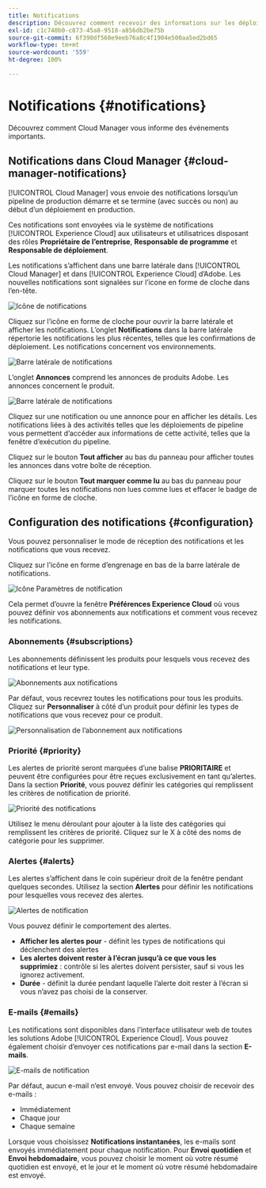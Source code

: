 ```yaml
---
title: Notifications
description: Découvrez comment recevoir des informations sur les déploiements de pipeline à l’aide du système de notifications d’Adobe Experience Cloud.
exl-id: c1c740b0-c873-45a8-9518-a856db2be75b
source-git-commit: 6f390df560e9eeb76a8c4f1904e500aa5ed2bd65
workflow-type: tm+mt
source-wordcount: '559'
ht-degree: 100%

---
```



# Notifications {#notifications}

Découvrez comment Cloud Manager vous informe des événements importants.

## Notifications dans Cloud Manager {#cloud-manager-notifications}

[!UICONTROL Cloud Manager] vous envoie des notifications lorsqu’un pipeline de production démarre et se termine (avec succès ou non) au début d’un déploiement en production.

Ces notifications sont envoyées via le système de notifications [!UICONTROL Experience Cloud] aux utilisateurs et utilisatrices disposant des rôles **Propriétaire de l’entreprise**, **Responsable de programme** et **Responsable de déploiement**.

Les notifications s’affichent dans une barre latérale dans [!UICONTROL Cloud Manager] et dans [!UICONTROL Experience Cloud] d’Adobe. Les nouvelles notifications sont signalées sur l’icone en forme de cloche dans l’en-tête.

![Icône de notifications](assets/notifications-bell-badged.png)

Cliquez sur l’icône en forme de cloche pour ouvrir la barre latérale et afficher les notifications. L’onglet **Notifications** dans la barre latérale répertorie les notifications les plus récentes, telles que les confirmations de déploiement. Les notifications concernent vos environnements.

![Barre latérale de notifications](assets/notifications-activities.png)

L’onglet **Annonces** comprend les annonces de produits Adobe. Les annonces concernent le produit.

![Barre latérale de notifications](assets/notificaitons-announcements.png)

Cliquez sur une notification ou une annonce pour en afficher les détails. Les notifications liées à des activités telles que les déploiements de pipeline vous permettent d’accéder aux informations de cette activité, telles que la fenêtre d’exécution du pipeline.

Cliquez sur le bouton **Tout afficher** au bas du panneau pour afficher toutes les annonces dans votre boîte de réception.

Cliquez sur le bouton **Tout marquer comme lu** au bas du panneau pour marquer toutes les notifications non lues comme lues et effacer le badge de l’icône en forme de cloche.

## Configuration des notifications {#configuration}

Vous pouvez personnaliser le mode de réception des notifications et les notifications que vous recevez.

Cliquez sur l’icône en forme d’engrenage en bas de la barre latérale de notifications.

![Icône Paramètres de notification](assets/notifications-configuration.png)

Cela permet d’ouvre la fenêtre **Préférences Experience Cloud** où vous pouvez définir vos abonnements aux notifications et comment vous recevez les notifications.

### Abonnements {#subscriptions}

Les abonnements définissent les produits pour lesquels vous recevez des notifications et leur type.

![Abonnements aux notifications](assets/notifications-subscriptions.png)

Par défaut, vous recevrez toutes les notifications pour tous les produits. Cliquez sur **Personnaliser** à côté d’un produit pour définir les types de notifications que vous recevez pour ce produit.

![Personnalisation de l’abonnement aux notifications](assets/notifications-subscriptions-customize.png)

### Priorité {#priority}

Les alertes de priorité seront marquées d’une balise **PRIORITAIRE** et peuvent être configurées pour être reçues exclusivement en tant qu’alertes. Dans la section **Priorité**, vous pouvez définir les catégories qui remplissent les critères de notification de priorité.

![Priorité des notifications](assets/notifications-priority.png)

Utilisez le menu déroulant pour ajouter à la liste des catégories qui remplissent les critères de priorité. Cliquez sur le X à côté des noms de catégorie pour les supprimer.

### Alertes {#alerts}

Les alertes s’affichent dans le coin supérieur droit de la fenêtre pendant quelques secondes. Utilisez la section **Alertes** pour définir les notifications pour lesquelles vous recevez des alertes.

![Alertes de notification](assets/notifications-alerts.png)

Vous pouvez définir le comportement des alertes.

* **Afficher les alertes pour** - définit les types de notifications qui déclenchent des alertes
* **Les alertes doivent rester à l’écran jusqu’à ce que vous les supprimiez** : contrôle si les alertes doivent persister, sauf si vous les ignorez activement.
* **Durée** - définit la durée pendant laquelle l’alerte doit rester à l’écran si vous n’avez pas choisi de la conserver.

### E-mails {#emails}

Les notifications sont disponibles dans l’interface utilisateur web de toutes les solutions Adobe [!UICONTROL Experience Cloud]. Vous pouvez également choisir d’envoyer ces notifications par e-mail dans la section **E-mails**.

![E-mails de notification](assets/notifications-emails.png)

Par défaut, aucun e-mail n‘est envoyé. Vous pouvez choisir de recevoir des e-mails :

* Immédiatement
* Chaque jour
* Chaque semaine

Lorsque vous choisissez **Notifications instantanées**, les e-mails sont envoyés immédiatement pour chaque notification. Pour **Envoi quotidien** et **Envoi hebdomadaire**, vous pouvez choisir le moment où votre résumé quotidien est envoyé, et le jour et le moment où votre résumé hebdomadaire est envoyé.